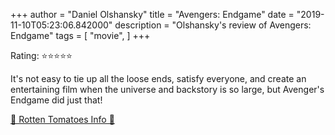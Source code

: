 +++
author = "Daniel Olshansky"
title = "Avengers: Endgame"
date = "2019-11-10T05:23:06.842000"
description = "Olshansky's review of Avengers: Endgame"
tags = [
    "movie",
]
+++

Rating: ⭐⭐⭐⭐⭐

It's not easy to tie up all the loose ends, satisfy everyone, and create an entertaining film when the universe and backstory is so large, but Avenger's Endgame did just that!

[🍅 Rotten Tomatoes Info 🍅](https://www.rottentomatoes.com//m/avengers_endgame)